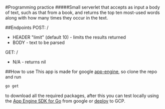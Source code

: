#Programming practice
#####Small serverlet that accepts as input a body of text, such as that from a book, and returns the top ten most-used words along with how many times they occur in the text.

##Endpoints
POST: /
- HEADER "limit" (default 10) - limits the results returned
- BODY - text to be parsed

GET: /
- N/A - returns nil

##How to use
This app is made for google [app-engine](https://cloud.google.com/appengine/), so clone the repo and run
```cmd
go get
```
to download all the required packages, after this you can test locally
using the [App Engine SDK for Go](https://cloud.google.com/appengine/docs/go/download) from google or [deploy](https://cloud.google.com/appengine/docs/go/tools/uploadinganapp) to GCP.